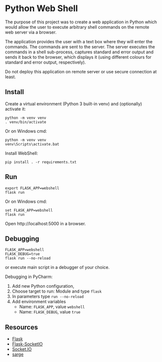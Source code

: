 # Python Web Shell
The purpose of this project was to create a web application in Python 
which would allow the user to execute arbitrary shell commands on the 
remote web server via a browser.

The application provides the user with a text box where they will enter 
the commands. The commands are sent to the server. The server executes 
the commands in a shell sub-process, captures standard and error output 
and sends it back to the browser, which displays it (using different 
colours for standard and error output, respectively).

Do not deploy this application on remote server or use 
secure connection at least.

## Install

Create a virtual environment (Python 3 built-in venv) and (optionally) 
activate it:

    python -m venv venv
    . venv/bin/activate

Or on Windows cmd:

    python -m venv venv
    venv\Scripts\activate.bat

Install WebShell:

    pip install . -r requirements.txt

## Run

    export FLASK_APP=webshell
    flask run
Or on Windows cmd:

    set FLASK_APP=webshell
    flask run
Open http://localhost:5000 in a browser.

## Debugging

    FLASK_APP=webshell
    FLASK_DEBUG=true
    flask run --no-reload
    
or execute main script in a debugger of your choice.

Debugging in PyCharm:
1. Add new Python configuration,
2. Choose target to run: Module and type `flask`
3. In parameters type `run --no-reload`
4. Add environment variables
    - Name: `FLASK_APP`, value `webshell`
    - Name: `FLASK_DEBUG`, value `true`

## Resources
- [Flask](http://flask.pocoo.org)
- [Flask-SocketIO](http://flask-socketio.readthedocs.io/en/latest/)
- [Socket.IO](https://socket.io/)
- [sarge](https://sarge.readthedocs.io/en/latest/)